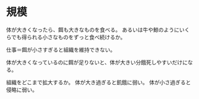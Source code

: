 # 規模

体が大きくなったら、餌も大きなものを食べる。
あるいは牛や鯨のようにいくらでも得られる小さなものをずっと食べ続けるか。

仕事＝餌が小さすぎると組織を維持できない。

体が大きくなっているのに餌が足りないと、体が大きい分餓死しやすいだけになる。

組織をどこまで拡大するか。
体が大き過ぎると飢餓に弱い。
体が小さ過ぎると侵略に弱い。
